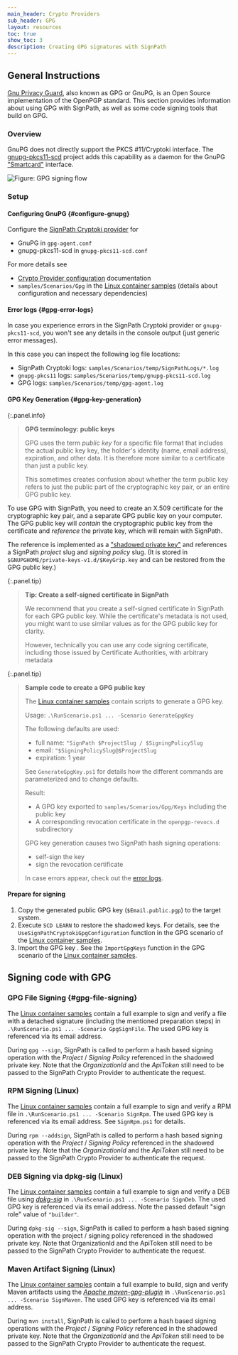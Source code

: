 ```yaml
---
main_header: Crypto Providers
sub_header: GPG
layout: resources
toc: true
show_toc: 3
description: Creating GPG signatures with SignPath
---
```


## General Instructions

[Gnu Privacy Guard](https://gnupg.org/), also known as GPG or GnuPG, is an Open Source implementation of the OpenPGP standard. This section provides information about using GPG with SignPath, as well as some code signing tools that build on GPG.

### Overview

GnuPG does not directly support the PKCS #11/Cryptoki interface. The [gnupg-pkcs11-scd](https://github.com/alonbl/gnupg-pkcs11-scd/) project adds this capability as a daemon for the GnuPG ["Smartcard"](https://wiki.gnupg.org/SmartCard) interface.

![Figure: GPG signing flow](/assets/img/resources/documentation/crypto-providers/gpg-signing-flow.svg)

### Setup

#### Configuring GnuPG {#configure-gnupg}

Configure the [SignPath Cryptoki provider](/documentation/crypto-providers/cryptoki) for
* GnuPG in `gpg-agent.conf`
* gnupg-pkcs11-scd in `gnupg-pkcs11-scd.conf`

For more details see
* [Crypto Provider configuration](/documentation/crypto-providers#crypto-provider-configuration) documentation
* `samples/Scenarios/Gpg` in the [Linux container samples] (details about configuration and necessary dependencies)

#### Error logs {#gpg-error-logs}

In case you experience errors in the SignPath Cryptoki provider or `gnupg-pkcs11-scd`, you won't see any details in the console output (just generic error messages).

In this case you can inspect the following log file locations:
* SignPath Cryptoki logs: `samples/Scenarios/temp/SignPathLogs/*.log`
* `gnupg-pkcs11` logs: `samples/Scenarios/temp/gnupg-pkcs11-scd.log`
* GPG logs: `samples/Scenarios/temp/gpg-agent.log`

#### GPG Key Generation {#gpg-key-generation}

{:.panel.info}
> **GPG terminology: public keys**
>
> GPG uses the term _public key_ for a specific file format that includes the actual public key key, the holder's identity (name, email address), expiration, and other data. It is therefore more similar to a certificate than just a public key.
>
> This sometimes creates confusion about whether the term public key refers to just the public part of the cryptographic key pair, or an entire GPG public key.

To use GPG with SignPath, you need to create an X.509 certificate for the cryptographic key pair, and a separate GPG public key on your computer. The GPG public key will _contain_ the cryptographic public key from the certificate and _reference_ the private key, which will remain with SignPath.

The reference is implemented as a ["shadowed private key"](https://github.com/gpg/gnupg/blob/STABLE-BRANCH-2-2/agent/keyformat.txt#shadowed-private-key-format) and references a SignPath _project_ slug and _signing policy_ slug. (It is stored in `$GNUPGHOME/private-keys-v1.d/$KeyGrip.key` and can be restored from the GPG public key.)

{:.panel.tip}
> **Tip: Create a self-signed certificate in SignPath**
>
> We recommend that you create a self-signed certificate in SignPath for each GPG public key. While the certificate's metadata is not used, you might want to use similar values as for the GPG public key for clarity.
>
> However, technically you can use any code signing certificate, including those issued by Certificate Authorities, with arbitrary metadata

{:.panel.tip}
> **Sample code to create a GPG public key**
> 
> The [Linux container samples] contain scripts to generate a GPG key.
> 
> Usage: `.\RunScenario.ps1 ... -Scenario GenerateGpgKey`
> 
> The following defaults are used:
> * full name: `"SignPath $ProjectSlug / $SigningPolicySlug`
> * email: `"$SigningPolicySlug@$ProjectSlug`
> * expiration: 1 year
> 
> See `GenerateGpgKey.ps1` for details how the different commands are parameterized and to change defaults.
> 
> Result: 
> * A GPG key exported to `samples/Scenarios/Gpg/Keys` including the public key 
> * A corresponding revocation certificate in the `openpgp-revocs.d` subdirectory
> 
> GPG key generation causes two SignPath hash signing operations: 
> * self-sign the key 
> * sign the revocation certificate
>
> In case errors appear, check out the [error logs](#gpg-error-logs).

#### Prepare for signing

1. Copy the generated public GPG key (`$Email.public.pgp`) to the target system.
2. Execute `SCD LEARN` to restore the shadowed keys. For details, see the `UseSignPathCryptokiGpgConfiguration` function in the GPG scenario of the [Linux container samples].
3. Import the GPG key . See the `ImportGpgKeys` function in the GPG scenario of the [Linux container samples].

## Signing code with GPG

### GPG File Signing {#gpg-file-signing}

The [Linux container samples] contain a full example to sign and verify a file with a detached signature (including the mentioned preparation steps) in `.\RunScenario.ps1 ... -Scenario GpgSignFile`. The used GPG key is referenced via its email address.

During `gpg --sign`, SignPath is called to perform a hash based signing operation with the _Project_ / _Signing Policy_ referenced in the shadowed private key. Note that the _OrganizationId_ and the _ApiToken_ still need to be passed to the SignPath Crypto Provider to authenticate the request.

### RPM Signing (Linux)

The [Linux container samples] contain a full example to sign and verify a RPM file in `.\RunScenario.ps1 ... -Scenario SignRpm`. The used GPG key is referenced via its email address. See `SignRpm.ps1` for details.

During `rpm --addsign`, SignPath is called to perform a hash based signing operation with the _Project_ / _Signing Policy_ referenced in the shadowed private key. Note that the _OrganizationId_ and the _ApiToken_ still need to be passed to the SignPath Crypto Provider to authenticate the request.

### DEB Signing via dpkg-sig (Linux)

The [Linux container samples] contain a full example to sign and verify a DEB file using _[dpkg-sig](https://manpages.debian.org/bullseye/dpkg-sig/dpkg-sig.1.en.html)_ in `.\RunScenario.ps1 ... -Scenario SignDeb`. The used GPG key is referenced via its email address. Note the passed default "sign role" value of `"builder"`.

During `dpkg-sig --sign`, SignPath is called to perform a hash based signing operation with the project / signing policy referenced in the shadowed private key. Note that OrganizationId and the ApiToken still need to be passed to the SignPath Crypto Provider to authenticate the request.

### Maven Artifact Signing (Linux)

The [Linux container samples] contain a full example to build, sign and verify Maven artifacts using the _[Apache maven-gpg-plugin](https://maven.apache.org/plugins/maven-gpg-plugin/)_ in `.\RunScenario.ps1 ... -Scenario SignMaven`. The used GPG key is referenced via its email address.

During `mvn install`, SignPath is called to perform a hash based signing operations with the _Project_ / _Signing Policy_ referenced in the shadowed private key. Note that the _OrganizationId_ and the _ApiToken_ still need to be passed to the SignPath Crypto Provider to authenticate the request.

[Linux container samples]: /documentation/crypto-providers#linux-docker-samples
